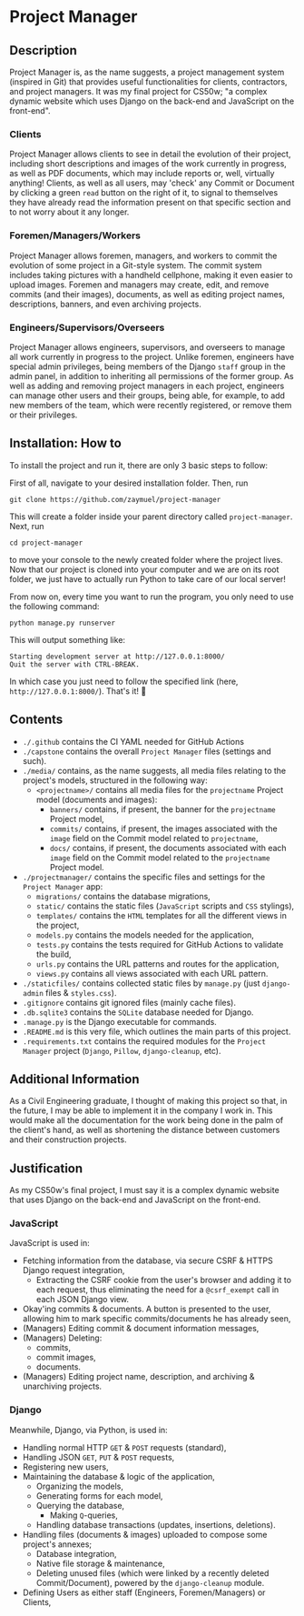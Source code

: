 # Project Manager

## Description

Project Manager is, as the name suggests, a project management system (inspired in Git) that provides useful functionalities for clients, contractors, and project managers. It was my final project for CS50w; "a complex dynamic website which uses Django on the back-end and JavaScript on the front-end".

### Clients

Project Manager allows clients to see in detail the evolution of their project, including short descriptions and images of the work currently in progress, as well as PDF documents, which may include reports or, well, virtually anything! Clients, as well as all users, may 'check' any Commit or Document by clicking a green `read` button on the right of it, to signal to themselves they have already read the information present on that specific section and to not worry about it any longer.

### Foremen/Managers/Workers

Project Manager allows foremen, managers, and workers to commit the evolution of some project in a Git-style system. The commit system includes taking pictures with a handheld cellphone, making it even easier to upload images. Foremen and managers may create, edit, and remove commits (and their images), documents, as well as editing project names, descriptions, banners, and even archiving projects.

### Engineers/Supervisors/Overseers

Project Manager allows engineers, supervisors, and overseers to manage all work currently in progress to the project. Unlike foremen, engineers have special admin privileges, being members of the Django `staff` group in the admin panel, in addition to inheriting all permissions of the former group. As well as adding and removing project managers in each project, engineers can manage other users and their groups, being able, for example, to add new members of the team, which were recently registered, or remove them or their privileges.

## Installation: How to

To install the project and run it, there are only 3 basic steps to follow:

First of all, navigate to your desired installation folder. Then, run

```shell
git clone https://github.com/zaymuel/project-manager
```

This will create a folder inside your parent directory called `project-manager`. Next, run

```shell
cd project-manager
```

to move your console to the newly created folder where the project lives. Now that our project is cloned into your computer and we are on its root folder, we just have to actually run Python to take care of our local server!

From now on, every time you want to run the program, you only need to use the following command:

```shell
python manage.py runserver
```

This will output something like:

```shell
Starting development server at http://127.0.0.1:8000/
Quit the server with CTRL-BREAK.
```

In which case you just need to follow the specified link (here, `http://127.0.0.1:8000/`). That's it! :tada:

## Contents

- `./.github` contains the CI YAML needed for GitHub Actions
- `./capstone` contains the overall `Project Manager` files (settings and such).
- `./media/` contains, as the name suggests, all media files relating to the project's models, structured in the following way:
  - `<projectname>/` contains all media files for the `projectname` Project model (documents and images):
    - `banners/` contains, if present, the banner for the `projectname` Project model,
    - `commits/` contains, if present, the images associated with the `image` field on the Commit model related to `projectname`,
    - `docs/` contains, if present, the documents associated with each `image` field on the Commit model related to the `projectname` Project model.
- `./projectmanager/` contains the specific files and settings for the `Project Manager` app:
  - `migrations/` contains the database migrations,
  - `static/` contains the static files (`JavaScript` scripts and `CSS` stylings),
  - `templates/` contains the `HTML` templates for all the different views in the project,
  - `models.py` contains the models needed for the application,
  - `tests.py` contains the tests required for GitHub Actions to validate the build,
  - `urls.py` contains the URL patterns and routes for the application,
  - `views.py` contains all views associated with each URL pattern.
- `./staticfiles/` contains collected static files by `manage.py` (just `django-admin` files & `styles.css`).
- `.gitignore` contains git ignored files (mainly cache files).
- `.db.sqlite3` contains the `SQLite` database needed for Django.
- `.manage.py` is the Django executable for commands.
- `.README.md` is this very file, which outlines the main parts of this project.
- `.requirements.txt` contains the required modules for the `Project Manager` project (`Django`, `Pillow`, `django-cleanup`, etc).

## Additional Information

As a Civil Engineering graduate, I thought of making this project so that, in the future, I may be able to implement it in the company I work in. This would make all the documentation for the work being done in the palm of the client's hand, as well as shortening the distance between customers and their construction projects.

## Justification

As my CS50w's final project, I must say it is a complex dynamic website that uses Django on the back-end and JavaScript on the front-end.

### JavaScript

JavaScript is used in:

- Fetching information from the database, via secure CSRF & HTTPS Django request integration,
  - Extracting the CSRF cookie from the user's browser and adding it to each request, thus eliminating the need for a `@csrf_exempt` call in each JSON Django view.
- Okay'ing commits & documents. A button is presented to the user, allowing him to mark specific commits/documents he has already seen,
- (Managers) Editing commit & document information messages,
- (Managers) Deleting:
  - commits,
  - commit images,
  - documents.
- (Managers) Editing project name, description, and archiving & unarchiving projects.

### Django

Meanwhile, Django, via Python, is used in:

- Handling normal HTTP `GET` & `POST` requests (standard),
- Handling JSON `GET`, `PUT` & `POST` requests,
- Registering new users,
- Maintaining the database & logic of the application,
  - Organizing the models,
  - Generating forms for each model,
  - Querying the database,
    - Making `Q`-queries,
  - Handling database transactions (updates, insertions, deletions).
- Handling files (documents & images) uploaded to compose some project's annexes;
  - Database integration,
  - Native file storage & maintenance,
  - Deleting unused files (which were linked by a recently deleted Commit/Document), powered by the `django-cleanup` module.
- Defining Users as either staff (Engineers, Foremen/Managers) or Clients,
